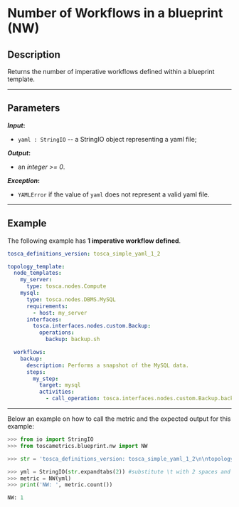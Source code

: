 # Number of Workflows in a blueprint (NW)

## Description

Returns the number of imperative workflows defined within a blueprint template.

---

## Parameters

**_Input_:**

* ```yaml : StringIO``` -- a StringIO object representing a yaml file;

**_Output_:** 

* an _integer >= 0_.

**_Exception_:**

* ```YAMLError``` if the value of ```yaml``` does not represent a valid yaml file. 

---

## Example
The following example has **1 imperative workflow defined**.

``` yaml
tosca_definitions_version: tosca_simple_yaml_1_2

topology_template:
  node_templates:
    my_server:
      type: tosca.nodes.Compute
    mysql:
      type: tosca.nodes.DBMS.MySQL
      requirements:
        - host: my_server
      interfaces:
        tosca.interfaces.nodes.custom.Backup:
          operations:
            backup: backup.sh

  workflows:
    backup:
      description: Performs a snapshot of the MySQL data.
      steps:
        my_step:
          target: mysql
          activities:
            - call_operation: tosca.interfaces.nodes.custom.Backup.backup
```

---

Below an example on how to call the metric and the expected output for this example:

```python
>>> from io import StringIO
>>> from toscametrics.blueprint.nw import NW

>>> str = 'tosca_definitions_version: tosca_simple_yaml_1_2\n\ntopology_template:\n  node_templates:\n    my_server:\n      type: tosca.nodes.Compute\n    mysql:\n      type: tosca.nodes.DBMS.MySQL\n      requirements:\n        - host: my_server\n      interfaces:\n        tosca.interfaces.nodes.custom.Backup:\n          operations:\n            backup: backup.sh\n\n  workflows:\n    backup:\n      description: Performs a snapshot of the MySQL data.\n      steps:\n        my_step:\n          target: mysql\n          activities:\n            - call_operation: tosca.interfaces.nodes.custom.Backup.backup'

>>> yml = StringIO(str.expandtabs(2)) #substitute \t with 2 spaces and create the StringIO object
>>> metric = NW(yml)
>>> print('NW: ', metric.count())

NW: 1
```
